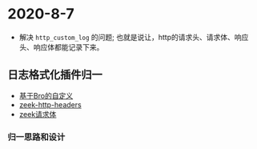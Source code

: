 # 2020-8-7 
- 解决 `http_custom_log` 的问题; 也就是说让，http的请求头、请求体、响应头、响应体都能记录下来。


## 日志格式化插件归一 
- [基于Bro的自定义](./http-custom)
- [zeek-http-headers](./zeek-log-all-http-headers)
- [zeek请求体](./zeek-plugin-http-request-enrichment)

### 归一思路和设计